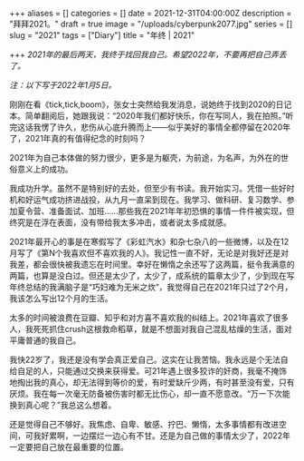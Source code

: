 +++
aliases = []
categories = []
date = 2021-12-31T04:00:00Z
description = "拜拜2021。"
draft = true
image = "/uploads/cyberpunk2077.jpg"
series = []
slug = "2021"
tags = ["Diary"]
title = "年终 | 2021"

+++
_2021年的最后两天，我终于找回我自己。希望2022年，不要再把自己弄丢了。_

_注：以下写于2022年1月5日。_

刚刚在看《tick,tick,boom》，张女士突然给我发消息，说她终于找到2020的日记本。简单翻阅后，她跟我说：“2020年我们都好快乐，你在写同人，我在拍照。”听完这话我愣了许久，悲伤从心底升腾而上——似乎美好的事情全都停留在2020年了，2021年真的有值得纪念的时刻吗？

2021年为自己本体做的努力很少，更多是为躯壳，为前途，为名声，为外在的世俗意义上的成功。

我成功升学。虽然不是特别好的去处，但至少有书读。我开始实习。凭借一些好时机和好运气成功挤进战投，从九月一直呆到现在。我学习、做科研、复习数学、参加夏令营、准备面试、加班……那些我在2021年年初恐惧的事情一件件被实现，但终究是在浮在表面，没有带给我太多冲击，或者说太多成就感。

2021年最开心的事是在寒假写了《彩虹汽水》和杂七杂八的一些微博，以及在12月写了《第N个我喜欢但不喜欢我的人》。我记性一直不好，无论是对我好还是对我差，都会很快被我遗忘在时间里。幸好在懒惰之余还写了这两篇，挺令我满意的两篇，也算是没白过。但还是太少了，太少了，成系统的篇章太少了，少到现在写年终总结的我满脑子是“巧妇难为无米之炊”，我觉得自己在2021年只过了2个月，我该怎么写出12个月的生活。

太多的时间被浪费在豆瓣、知乎和对方喜不喜欢我的纠结上。2021年喜欢了很多人，我死死抓住crush这根救命稻草，就是不想面对我自己混乱枯燥的生活，面对平庸普通的我自己。

我快22岁了，我还是没有学会真正爱自己。这实在让我苦恼。我永远是个无法自给自足的人，只能通过交换来获得爱。可21年遇上很多狡诈的奸商，我毫不掩饰地掏出我的真心，却无法得到等价的爱，有时爱缺斤少两，有时甚至没有爱，只有厌烦。我在每一次毫无防备被伤害时都无比伤心，却一直不愿意改。“万一下次能换到真心呢？”我总这么想着。

还是觉得自己不够好。我焦虑、自卑、敏感、拧巴、懒惰，太多事情都有改进空间，可我好累啊，一边摆烂一边心有不甘。还是为自己做的事情太少了，2022年一定要把自己放在最重要的位置。